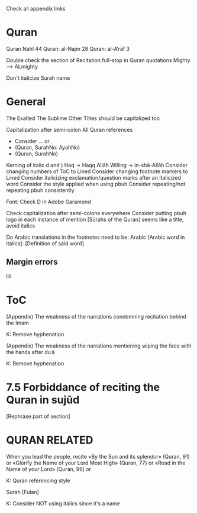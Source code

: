 Check all appendix links

# Quran

Quran Nahl 44
Quran: al-Najm 28
Quran: al-A‘rāf 3

Double check the section of Recitation
full-stop in Quran quotations
Mighty --> ALmighty

Don't italicize Surah name

# General

The Exalted
The Sublime
Other Titles should be capitalized too

Capitalization after semi-colon
All Quran references
- Consider ... or .
- (Quran, SurahNo: AyahNo)
- (Quran, SurahNo)

Kerning of italic d and )
Haq -> Haqq
Allāh Willing -> in-shā-Allāh
Consider changing numbers of ToC to Lined
Consider changing footnote markers to Lined
Consider italicizing exclamation/question marks after an italicized word
Consider the style applied when using pbuh
Consider repeating/not repeating pbuh consistently

Font: Check Ḍ in Adobe Garamond

Check capitalization after semi-colons everywhere
Consider putting pbuh logo in each instance of mention
[Sūrahs of the Quran] seems like a title, avoid italics

Do Arabic translations in the footnotes need to be:
Arabic [Arabic word in italics]: [Definition of said word]

## Margin errors

liii

# ToC

(Appendix) The weakness of the narrations condemning recitation behind the Imam

K: Remove hyphenation

(Appendix) The weakness of the narrations mentioning wiping the face with the hands after duʿā

K: Remove hyphenation

<!-- TODO: END OF TOC -->

# 7.5 Forbiddance of reciting the Quran in sujūd
[Rephrase part of section]

# QURAN RELATED

When you lead the people, recite «By the Sun and its splendor» (Quran, 91) or «Glorify the Name of your Lord Most High» (Quran, 77) or «Read in the Name of your Lord» (Quran, 96) or

K: Quran referencing style

Surah [Fulan]

K: Consider NOT using italics since it's a name


